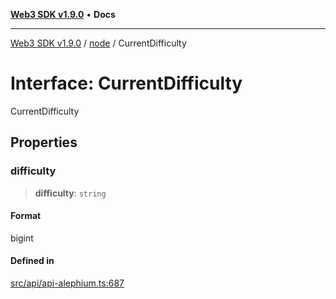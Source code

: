 [**Web3 SDK v1.9.0**](../../../README.md) • **Docs**

***

[Web3 SDK v1.9.0](../../../globals.md) / [node](../README.md) / CurrentDifficulty

# Interface: CurrentDifficulty

CurrentDifficulty

## Properties

### difficulty

> **difficulty**: `string`

#### Format

bigint

#### Defined in

[src/api/api-alephium.ts:687](https://github.com/Mystic-Nayy/alephium-web3/blob/ee41f5e0e7d7fb0b155fe62f05b2ac03772895ca/packages/web3/src/api/api-alephium.ts#L687)
